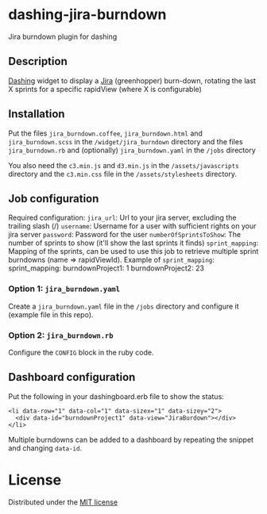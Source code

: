 # dashing-jira-burndown
Jira burndown plugin for dashing

## Description

[Dashing](http://shopify.github.com/dashing) widget to display a [Jira](https://www.atlassian.com/software/jira) (greenhopper) burn-down, rotating the last X sprints for a specific rapidView (where X is configurable)

## Installation

Put the files `jira_burndown.coffee`, `jira_burndown.html` and `jira_burndown.scss` in the `/widget/jira_burndown` directory and the files `jira_burndown.rb` and (optionally) `jira_burndown.yaml` in the `/jobs` directory

You also need the `c3.min.js` and `d3.min.js` in the `/assets/javascripts` directory and the `c3.min.css` file in the `/assets/stylesheets` directory.

## Job configuration

Required configuration:
`jira_url`: Url to your jira server, excluding the trailing slash (/)
`username`: Username for a user with sufficient rights on your jira server
`password`: Password for the user
`numberOfSprintsToShow`: The number of sprints to show (it'll show the last sprints it finds)
`sprint_mapping`: Mapping of the sprints, can be used to use this job to retrieve multiple sprint burndowns (name => rapidViewId).
Example of `sprint_mapping`:
    sprint_mapping: 
      burndownProject1: 1
      burndownProject2: 23

### Option 1: `jira_burndown.yaml`

Create a `jira_burndown.yaml` file in the `/jobs` directory and configure it (example file in this repo).

### Option 2: `jira_burndown.rb`

Configure the `CONFIG` block in the ruby code.

## Dashboard configuration

Put the following in your dashingboard.erb file to show the status:

    <li data-row="1" data-col="1" data-sizex="1" data-sizey="2">
      <div data-id="burndownProject1" data-view="JiraBurdown"></div>
    </li>

Multiple burndowns can be added to a dashboard by repeating the snippet and changing ```data-id```.

# License
Distributed under the [MIT license](https://github.com/vossim/dashing-jira-burndown/blob/master/LICENSE)
